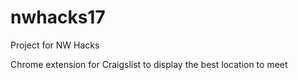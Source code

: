 # nwhacks17
Project for NW Hacks 

Chrome extension for Craigslist to display the best location to meet